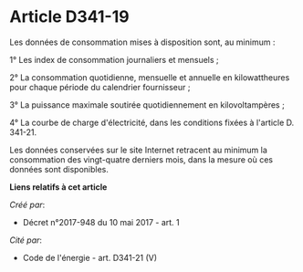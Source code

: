 # Article D341-19

Les données de consommation mises à disposition sont, au minimum : 

1° Les index de consommation journaliers et mensuels ; 

2° La consommation quotidienne, mensuelle et annuelle en kilowattheures pour chaque période du calendrier fournisseur ; 

3° La puissance maximale soutirée quotidiennement en kilovoltampères ; 

4° La courbe de charge d'électricité, dans les conditions fixées à l'article D. 341-21. 

Les données conservées sur le site Internet retracent au minimum la consommation des vingt-quatre derniers mois, dans la
mesure où ces données sont disponibles.

**Liens relatifs à cet article**

_Créé par_:

  - Décret n°2017-948 du 10 mai 2017 - art. 1

_Cité par_:

  - Code de l'énergie - art. D341-21 (V)
